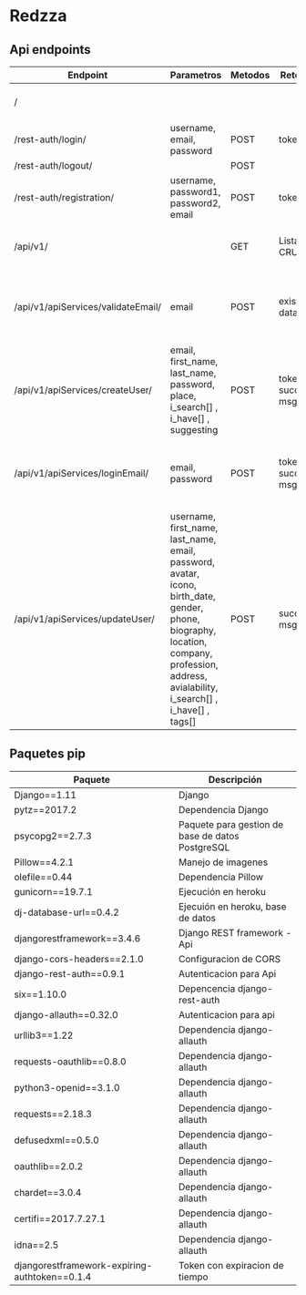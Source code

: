 # Redzza


## Api endpoints
| Endpoint | Parametros | Metodos | Retorno | Descripción |
| --- | --- | --- | --- | --- |
| / |  |  |  | Admin Django - WEB |
| /rest-auth/login/ | username, email, password | POST | token | Login api |
| /rest-auth/logout/ |  | POST |  | Logout api |
| /rest-auth/registration/ | username, password1, password2, email | POST | token | Registro api |
| /api/v1/ |  | GET | Lista de CRUDs | Modelos de la base de datos del negocio |
| /api/v1/apiServices/validateEmail/ | email | POST | exists, data | Verificacion de existencia de correo en modelo user |
| /api/v1/apiServices/createUser/ | email, first_name, last_name, password, place, i_search[] , i_have[] , suggesting | POST | token, success, msg, err | Creacion de un nuevo usuario |
| /api/v1/apiServices/loginEmail/ | email, password | POST | token, success, msg, err | Login de usuario al aplicativo mediante email y contraseña |
| /api/v1/apiServices/updateUser/ | username, first_name, last_name, email, password, avatar, icono, birth_date, gender, phone, biography, location, company, profession, address, avialability, i_search[] , i_have[] , tags[] | POST | success, msg, err | Edicion del perfil usuario *Un campo a la vez* |


## Paquetes pip

| Paquete       | Descripción   |
| ------------- | --------------|
| Django==1.11 | Django |
| pytz==2017.2 | Dependencia Django |
| psycopg2==2.7.3 | Paquete para gestion de base de datos PostgreSQL |
| Pillow==4.2.1 | Manejo de imagenes  |
| olefile==0.44 | Dependencia Pillow |
| gunicorn==19.7.1 | Ejecución en heroku |
| dj-database-url==0.4.2 | Ejecuión en heroku, base de datos |
| djangorestframework==3.4.6 | Django REST framework - Api |
| django-cors-headers==2.1.0 | Configuracion de CORS |
| django-rest-auth==0.9.1 | Autenticacion para Api |
| six==1.10.0 | Depencencia django-rest-auth |
| django-allauth==0.32.0 | Autenticacion para api |
| urllib3==1.22 | Dependencia django-allauth |
| requests-oauthlib==0.8.0 | Dependencia django-allauth |
| python3-openid==3.1.0 | Dependencia django-allauth |
| requests==2.18.3 | Dependencia django-allauth |
| defusedxml==0.5.0 | Dependencia django-allauth |
| oauthlib==2.0.2 | Dependencia django-allauth |
| chardet==3.0.4 | Dependencia django-allauth |
| certifi==2017.7.27.1 | Dependencia django-allauth |
| idna==2.5 | Dependencia django-allauth |
| djangorestframework-expiring-authtoken==0.1.4 | Token con expiracion de tiempo |



